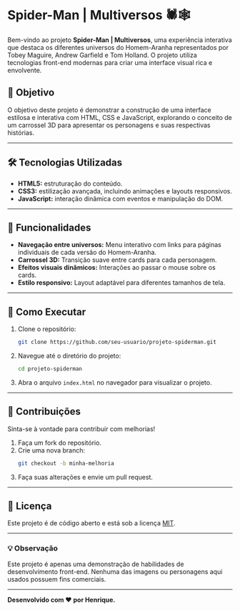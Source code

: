 
# Spider-Man | Multiversos 🕷️🕸️

Bem-vindo ao projeto **Spider-Man | Multiversos**, uma experiência interativa que destaca os diferentes universos do Homem-Aranha representados por Tobey Maguire, Andrew Garfield e Tom Holland. O projeto utiliza tecnologias front-end modernas para criar uma interface visual rica e envolvente.

## 🎯 Objetivo

O objetivo deste projeto é demonstrar a construção de uma interface estilosa e interativa com HTML, CSS e JavaScript, explorando o conceito de um carrossel 3D para apresentar os personagens e suas respectivas histórias.

---

## 🛠️ Tecnologias Utilizadas

- **HTML5:** estruturação do conteúdo.
- **CSS3:** estilização avançada, incluindo animações e layouts responsivos.
- **JavaScript:** interação dinâmica com eventos e manipulação do DOM.

---

## 🚀 Funcionalidades

- **Navegação entre universos:** Menu interativo com links para páginas individuais de cada versão do Homem-Aranha.
- **Carrossel 3D:** Transição suave entre cards para cada personagem.
- **Efeitos visuais dinâmicos:** Interações ao passar o mouse sobre os cards.
- **Estilo responsivo:** Layout adaptável para diferentes tamanhos de tela.

---

## 📜 Como Executar

1. Clone o repositório:
   ```bash
   git clone https://github.com/seu-usuario/projeto-spiderman.git
   ```
2. Navegue até o diretório do projeto:
   ```bash
   cd projeto-spiderman
   ```
3. Abra o arquivo `index.html` no navegador para visualizar o projeto.

---

## 🤝 Contribuições

Sinta-se à vontade para contribuir com melhorias!  
1. Faça um fork do repositório.
2. Crie uma nova branch:
   ```bash
   git checkout -b minha-melhoria
   ```
3. Faça suas alterações e envie um pull request.

---

## 📝 Licença

Este projeto é de código aberto e está sob a licença [MIT](./LICENSE).  

---

### 💡 Observação

Este projeto é apenas uma demonstração de habilidades de desenvolvimento front-end. Nenhuma das imagens ou personagens aqui usados possuem fins comerciais.

---

**Desenvolvido com ❤️ por Henrique.**
